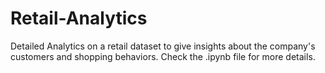 # Retail-Analytics
Detailed Analytics on a retail dataset to give insights about the company's customers and shopping behaviors. Check the .ipynb file for more details.
